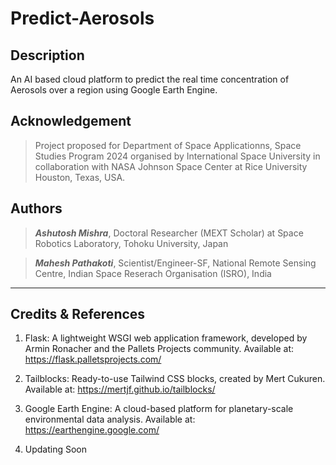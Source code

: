 # Predict-Aerosols

## Description

An AI based cloud platform to predict the real time concentration of Aerosols over a region using Google Earth Engine. 

## Acknowledgement
> Project proposed for Department of Space Applicationns, Space Studies Program 2024 organised by International Space University in collaboration with NASA Johnson Space Center at Rice University Houston, Texas, USA.

## Authors
> 
> ***Ashutosh Mishra***, Doctoral Researcher (MEXT Scholar) at Space Robotics Laboratory, Tohoku University, Japan

> 	***Mahesh Pathakoti***, Scientist/Engineer-SF, National Remote Sensing Centre, Indian Space Reserach Organisation (ISRO), India 
***

## Credits & References
1. Flask: A lightweight WSGI web application framework, developed by Armin Ronacher and the Pallets Projects community. Available at: https://flask.palletsprojects.com/

2. Tailblocks: Ready-to-use Tailwind CSS blocks, created by Mert Cukuren. Available at: https://mertjf.github.io/tailblocks/

3. Google Earth Engine: A cloud-based platform for planetary-scale environmental data analysis. Available at: https://earthengine.google.com/

4. Updating Soon